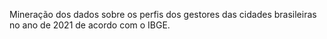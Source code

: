 Mineração dos dados sobre os perfis dos gestores das cidades brasileiras no ano de 2021 de acordo com o IBGE.
